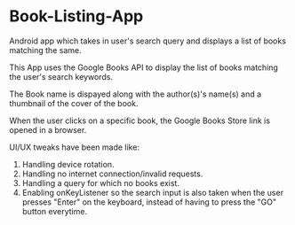# Book-Listing-App

Android app which takes in user's search query and displays a list of books matching the same. 

This App uses the Google Books API to display the list of books matching the user's search keywords.

The Book name is dispayed along with the author(s)'s name(s) and a thumbnail of the cover of the book.

When the user clicks on a specific book, the Google Books Store link is opened in a browser.

UI/UX tweaks have been made like:
  1. Handling device rotation.
  2. Handling no internet connection/invalid requests.
  3. Handling a query for which no books exist.
  4. Enabling onKeyListener so the search input is also taken when the user presses "Enter" on the keyboard, instead of having to press the      "GO" button everytime.
